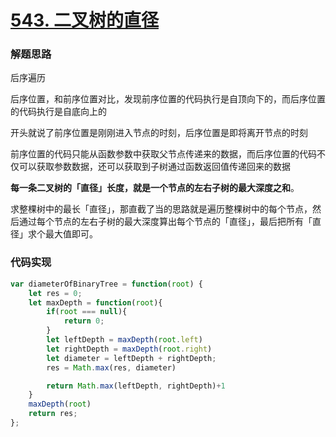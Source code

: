 # [543. 二叉树的直径](https://leetcode-cn.com/problems/diameter-of-binary-tree/)

### 解题思路

后序遍历

后序位置，和前序位置对比，发现前序位置的代码执行是自顶向下的，而后序位置的代码执行是自底向上的

开头就说了前序位置是刚刚进入节点的时刻，后序位置是即将离开节点的时刻

前序位置的代码只能从函数参数中获取父节点传递来的数据，而后序位置的代码不仅可以获取参数数据，还可以获取到子树通过函数返回值传递回来的数据

**每一条二叉树的「直径」长度，就是一个节点的左右子树的最大深度之和**。

求整棵树中的最长「直径」，那直截了当的思路就是遍历整棵树中的每个节点，然后通过每个节点的左右子树的最大深度算出每个节点的「直径」，最后把所有「直径」求个最大值即可。

### 代码实现

```js
var diameterOfBinaryTree = function(root) {
    let res = 0;
    let maxDepth = function(root){
        if(root === null){
            return 0;
        }
        let leftDepth = maxDepth(root.left)
        let rightDepth = maxDepth(root.right)
        let diameter = leftDepth + rightDepth;
        res = Math.max(res, diameter)

        return Math.max(leftDepth, rightDepth)+1
    }
    maxDepth(root)
    return res;
};
```

